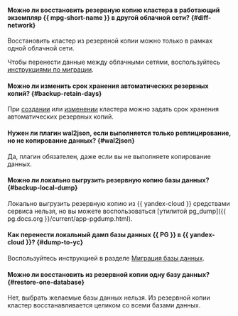 #### Можно ли восстановить резервную копию кластера в работающий экземпляр {{ mpg-short-name }} в другой облачной сети? {#diff-network}

Восстановить кластер из резервной копии можно только в рамках одной облачной сети.

Чтобы перенести данные между облачными сетями, воспользуйтесь [инструкциями по миграции](../../managed-postgresql/tutorials/replication-overview.md).

#### Можно ли изменить срок хранения автоматических резервных копий? {#backup-retain-days}

При [создании](../../managed-postgresql/operations/cluster-create.md) или [изменении](../../managed-postgresql/operations/update.md#change-additional-settings) кластера можно задать срок хранения автоматических резервных копий.

#### Нужен ли плагин wal2json, если выполняется только реплицирование, но не копирование данных? {#wal2json}

Да, плагин обязателен, даже если вы не выполняете копирование данных.

#### Можно ли локально выгрузить резервную копию базы данных? {#backup-local-dump}

Локально выгрузить резервную копию из {{ yandex-cloud }} средствами сервиса нельзя, но вы можете воспользоваться [утилитой pg_dump]({{ pg.docs.org }}/current/app-pgdump.html).

#### Как перенести локальный дамп базы данных {{ PG }} в {{ yandex-cloud }}? {#dump-to-yc}

Воспользуйтесь инструкцией в разделе [Миграция базы данных](../../managed-postgresql/tutorials/data-migration.md).

#### Можно ли восстановить из резервной копии одну базу данных? {#restore-one-database}

Нет, выбрать желаемые базы данных нельзя. Из резервной копии кластер восстанавливается целиком со всеми базами данных.
